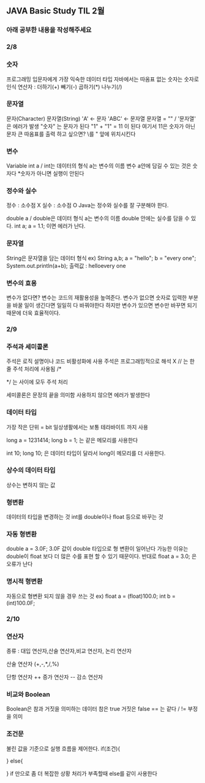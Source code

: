 ## JAVA Basic Study TIL 2월 
  

### 아래 공부한 내용을 작성해주세요

### 2/8
### 숫자 
프로그래밍 입문자에게 가장 익숙한 데이터 타입
자바에서는 따옴표 없는 숫자는 숫자로 인식
연산자 : 더하기(+) 빼기(-) 곱하기(*) 나누기(/)

### 문자열
문자(Character) 문자열(String)
'A' <- 문자 'ABC' <- 문자열
문자열 = "" / '문자열' 은 에러가 발생
"숫자" 는 문자가 된다
"1" + "1" = 11 이 된다 여기서 11은 숫자가 아닌 문자
큰 따옴표를 출력 하고 싶으면?
\를 " 앞에 위치시킨다

### 변수
Variable
int a / int는 데이터의 형식 a는 변수의 이름
변수 a안에 담길 수 있는 것은 숫자다
*숫자가 아니면 실행이 안된다

### 정수와 실수
정수 : 소수점 X
실수 : 소수점 O
Java는 정수와 실수를 잘 구분해야 한다.

double a / double은 데이터 형식 a는 변수의 이름
double 안에는 실수를 담을 수 있다.
int a;
a = 1.1; 이면 에러가 난다.

### 문자열
String은 문자열을 담는 데이터 형식
ex) String a,b;
a = "hello";
b = "every one";
System.out.println(a+b);
출력값 : helloevery one

### 변수의 효용
변수가 없다면?
변수는 코드의 재활용성을 높여준다.
변수가 없으면 숫자로 입력한 부분을 바꿀 일이 생긴다면 일일히 다 바꿔야한다 하지만 변수가 있으면 변수만 바꾸면 되기 때문에 더욱 효율적이다.


### 2/9
### 주석과 세미콜론
주석은 로직 설명이나 코드 비활성화에 사용
주석은 프로그래밍적으로 해석 X
// 는 한줄 주석 처리에 사용됨
/* 

*/ 는 사이에 모두 주석 처리


세미콜론은 문장의 끝을 의미함
사용하지 않으면 에러가 발생한다

### 데이터 타입
가장 작은 단위 = bit
일상생활에서는 보통 테라바이트 까지 사용

long a = 1231414;
long b = 1;
는 같은 메모리를 사용한다

int 10;
long 10;
은 데이터 타입이 달라서 long이 메모리를 더 사용한다.

### 상수의 데이터 타입
상수는 변하지 않는 값

### 형변환
데이터의 타입을 변경하는 것
int를 double이나 float 등으로 바꾸는 것

### 자동 형변환
double a = 3.0F;
3.0F 값이 double 타입으로 형 변환이 일어난다
가능한 이유는 double이 float 보다 더 많은 수를 표현 할 수 있기 때문이다.
반대로 float a = 3.0; 은 오류가 난다

### 명시적 형변환
자동으로 형변환 되지 않을 경우 쓰는 것
ex) float a = (float)100.0;
    int b = (int)100.0F;

### 2/10
### 연산자
종류 : 대입 연산자,산술 연산자,비교 연산자, 논리 연산자

산술 연산자 (+,-,*,/,%)

단항 연산자
++ 증가 연산자
-- 감소 연산자 

### 비교와 Boolean
Boolean은 참과 거짓을 의미하는 데이터 
참은 true 거짓은 false
== 는 같다 / != 부정을 의미

### 조건문
불린 값을 기준으로 실행 흐름을 제어한다.
if(조건){

}
else{

}
if 만으로 좀 더 복잡한 상황 처리가 부족할때 else를 같이 사용한다

